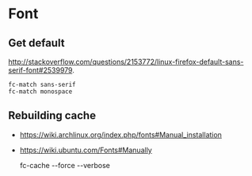 <!-- -*- coding: utf-8-unix; -*-
     Danil Kutkevich's reference cards <http://danil.sexy/rc>.
     Copyright (C) 2007, 2008, 2009, 2010 Danil Kutkevich <danil@kutkevich.org>

     This reference cards is licensed under the Creative Commons
     Attribution-Share Alike 3.0 Unported License. To view a copy of this
     license, see the COPYING file or visit
     <http://creativecommons.org/licenses/by-sa/3.0/> or send a letter to
     Creative Commons, 171 Second Street, Suite 300, San Francisco,
     California, 94105, USA. -->

Font
====

Get default
-----------

<http://stackoverflow.com/questions/2153772/linux-firefox-default-sans-serif-font#2539979>.

    fc-match sans-serif
    fc-match monospace

Rebuilding cache
----------------

* <https://wiki.archlinux.org/index.php/fonts#Manual_installation>
* <https://wiki.ubuntu.com/Fonts#Manually>

    fc-cache --force --verbose
